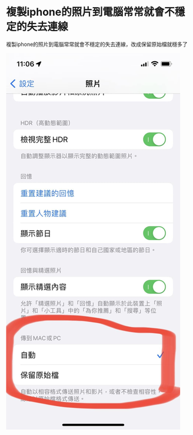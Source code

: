 # 複製iphone的照片到電腦常常就會不穩定的失去連線

複製iphone的照片到電腦常常就會不穩定的失去連線，改成保留原始檔就穩多了

![alt text](images/複製iphone的照片到電腦常常就會不穩定的失去連線/image1.png)